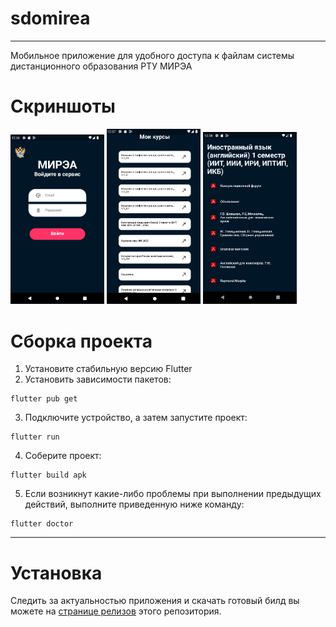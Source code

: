# sdomirea
___
Мобильное приложение для удобного доступа к файлам системы дистанционного образования РТУ МИРЭА

# Скриншоты
<p float="left">
  <img src="screens\img.png" width="150" />
  <img src="screens\img_1.png" width="150" />
  <img src="screens\img_2.png" width="150" />
</p>

# Сборка проекта
1. Установите стабильную версию Flutter
2. Установить зависимости пакетов:
```
flutter pub get
```
3. Подключите устройство, а затем запустите проект:
```
flutter run
```
4. Соберите проект:
```
flutter build apk
```
5. Если возникнут какие-либо проблемы при выполнении предыдущих действий, выполните приведенную ниже команду:
```
flutter doctor
```
___
# Установка
Следить за актуальностью приложения и скачать готовый билд вы можете на [странице релизов](https://github.com/ArhostCode/sdomirea/releases) этого репозитория.
